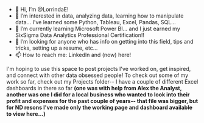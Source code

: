 - 👋 Hi, I’m @LorrindaE!
- 👀 I’m interested in data, analyzing data, learning how to manipulate data... I've learned some Python, Tableau, Excel, Pandas, SQL...
- 🌱 I’m currently learning Microsoft Power BI... and I just earned my SixSigma Data Analytics Professional Certification!!
- 💞️ I’m looking for anyone who has info on getting into this field, tips and tricks, setting up a resume, etc...
- 📫 How to reach me: LinkedIn and (now) here!

I'm hoping to use this space to post projects I've worked on, get inspired, and connect with other data obsessed people! To check out some of my work so far, check out my Projects folder-- I have a couple of different Excel dashboards in there so far __(one was with help from Alex the Analyst, another was one I did for a local business who wanted to look into their profit and expenses for the past couple of years-- that file was bigger, but for ND resons I've made only the working page and dashboard available to view here...)__
<!---
LorrindaE/LorrindaE is a ✨ special ✨ repository because its `README.md` (this file) appears on your GitHub profile.
You can click the Preview link to take a look at your changes.
--->
